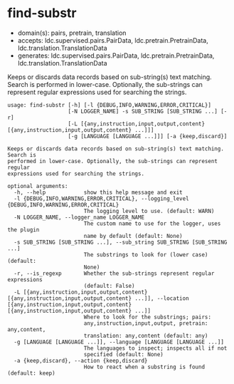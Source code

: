 # find-substr

* domain(s): pairs, pretrain, translation
* accepts: ldc.supervised.pairs.PairData, ldc.pretrain.PretrainData, ldc.translation.TranslationData
* generates: ldc.supervised.pairs.PairData, ldc.pretrain.PretrainData, ldc.translation.TranslationData

Keeps or discards data records based on sub-string(s) text matching. Search is performed in lower-case. Optionally, the sub-strings can represent regular expressions used for searching the strings.

```
usage: find-substr [-h] [-l {DEBUG,INFO,WARNING,ERROR,CRITICAL}]
                   [-N LOGGER_NAME] -s SUB_STRING [SUB_STRING ...] [-r]
                   [-L [{any,instruction,input,output,content} [{any,instruction,input,output,content} ...]]]
                   [-g [LANGUAGE [LANGUAGE ...]]] [-a {keep,discard}]

Keeps or discards data records based on sub-string(s) text matching. Search is
performed in lower-case. Optionally, the sub-strings can represent regular
expressions used for searching the strings.

optional arguments:
  -h, --help            show this help message and exit
  -l {DEBUG,INFO,WARNING,ERROR,CRITICAL}, --logging_level {DEBUG,INFO,WARNING,ERROR,CRITICAL}
                        The logging level to use. (default: WARN)
  -N LOGGER_NAME, --logger_name LOGGER_NAME
                        The custom name to use for the logger, uses the plugin
                        name by default (default: None)
  -s SUB_STRING [SUB_STRING ...], --sub_string SUB_STRING [SUB_STRING ...]
                        The substrings to look for (lower case) (default:
                        None)
  -r, --is_regexp       Whether the sub-strings represent regular expressions
                        (default: False)
  -L [{any,instruction,input,output,content} [{any,instruction,input,output,content} ...]], --location [{any,instruction,input,output,content} [{any,instruction,input,output,content} ...]]
                        Where to look for the substrings; pairs:
                        any,instruction,input,output, pretrain: any,content,
                        translation: any,content (default: any)
  -g [LANGUAGE [LANGUAGE ...]], --language [LANGUAGE [LANGUAGE ...]]
                        The languages to inspect; inspects all if not
                        specified (default: None)
  -a {keep,discard}, --action {keep,discard}
                        How to react when a substring is found (default: keep)
```
